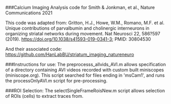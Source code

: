 ###Calcium Imaging Analysis code for Smith & Jonkman, et al., Nature Communications 2021

This code was adapted from:
Gritton, H.J., Howe, W.M., Romano, M.F. et al.
Unique contributions of parvalbumin and cholinergic interneurons in organizing striatal networks during movement.
Nat Neurosci 22, 586?597 (2019).
https://doi.org/10.1038/s41593-019-0341-3; PMID: 30804530

And their associated code:
https://github.com/HanLabBU/striatum_imaging_natureneuro

###Instructions for use:
The preprocesss_allvids_AVI.m allows specification of a directory containing AVI videos recorded with
custom built miniscopes (miniscope.org). This script searched for files ending in 'msCam1', and runs the processOnlyAVI.m script for pre-processing.

###ROI Selection:
The selectSingleFrameRoisNew.m script allows selection of ROIs (cells) to extract traces from.


